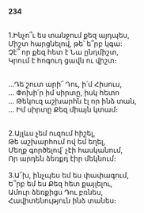 **234**

\
1.Ինչո՞ւ ես տանջում քեզ այդպես,\
Միշտ հարցնելով, թե՝ ե՞րբ կգա:\
Չէ՞ որ քեզ հետ է Նա ընդմիշտ,\
Կրում է հոգուդ ցավն ու վիշտ։

\
 ...Դե շուտ արի՜ Դու, ի՛մ Հիսուս,\
 ... Փոխի՛ր իմ սիրտը, իսկ հետո\
 ... Թեկուզ աշխարհն էլ որ ինձ տան,\
 ... Իմ սիրտը Քեզ միայն կտամ։

\
2.Այլևս չեմ ուզում հիշել,\
Թե աշխարհում ով եմ եղել,\
Մեղք գործելով՝ չէի հասկանում,\
Որ արդեն ձեռքդ էիր մեկնում։\
\
3.Ա՜խ, ինչպես եմ ես փափագում,\
Ե՞րբ եմ ես Քեզ հետ քայլելու,\
Ամուր ձեռքիցս Դու բռնես,\
Հավիտենություն ինձ տանես։
